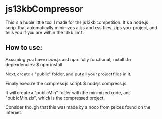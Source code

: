 js13kbCompressor
================
This is a huble little tool I made for the js13kb competition. It's a node.js script that automatically minimizes all js and css files, zips your project, and tells you if you are within the 13kb limit.

How to use:
----------------
Assuming you have node.js and npm fully functional, install the dependencies:
       $ npm install

Next, create a "public" folder, and put all your project files in it.

Finally execute the compress.js script.
       $ nodejs compress.js

It will create a "publicMin" folder with the minimized code, and "publicMin.zip", which is the compressed project.

Consider though that this was made by a noob from peices found on the internet.
